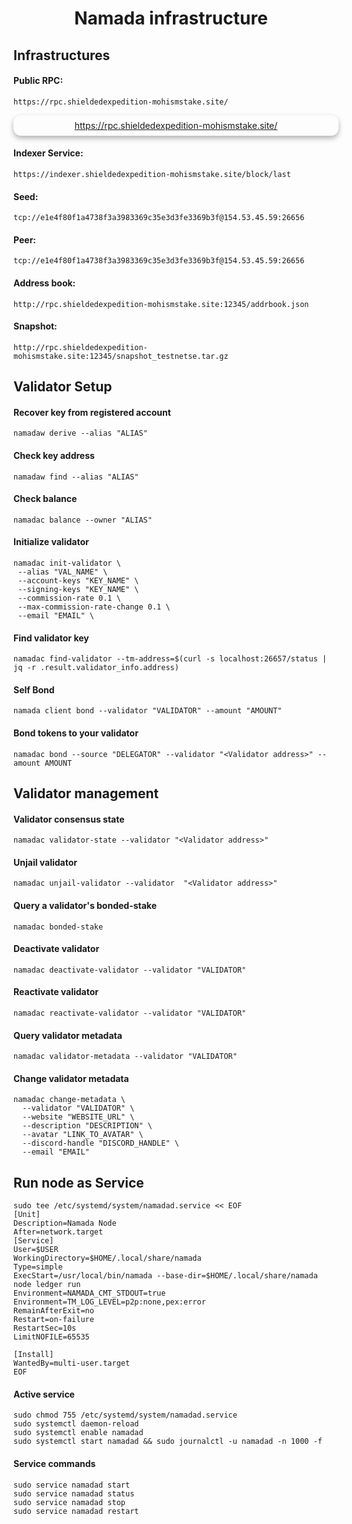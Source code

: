 # <center> Namada infrastructure

## Infrastructures

#### Public RPC: 
```
https://rpc.shieldedexpedition-mohismstake.site/
```
<p style="
  box-shadow: 0 4px 8px 0 rgba(0,0,0,0.3);
  width: 100%;
  text-align: center;
  border-radius: 12px;
  padding: 8px;
">
<a href="https://rpc.shieldedexpedition-mohismstake.site/" title="超链接title">https://rpc.shieldedexpedition-mohismstake.site/</a>
</p>

#### Indexer Service: 
```
https://indexer.shieldedexpedition-mohismstake.site/block/last
```

#### Seed:
```
tcp://e1e4f80f1a4738f3a3983369c35e3d3fe3369b3f@154.53.45.59:26656
```

#### Peer:
```
tcp://e1e4f80f1a4738f3a3983369c35e3d3fe3369b3f@154.53.45.59:26656
```

#### Address book:
```
http://rpc.shieldedexpedition-mohismstake.site:12345/addrbook.json
```

#### Snapshot:
```
http://rpc.shieldedexpedition-mohismstake.site:12345/snapshot_testnetse.tar.gz
```

## Validator Setup

#### Recover key from registered account
```
namadaw derive --alias "ALIAS"
```

#### Check key address
```
namadaw find --alias "ALIAS"
```

#### Check balance
```
namadac balance --owner "ALIAS"
```

#### Initialize validator
```
namadac init-validator \
 --alias "VAL_NAME" \
 --account-keys "KEY_NAME" \
 --signing-keys "KEY_NAME" \
 --commission-rate 0.1 \
 --max-commission-rate-change 0.1 \
 --email "EMAIL" \
```

#### Find validator key
```
namadac find-validator --tm-address=$(curl -s localhost:26657/status | jq -r .result.validator_info.address)
```

#### Self Bond
```
namada client bond --validator "VALIDATOR" --amount "AMOUNT"
```

#### Bond tokens to your validator
```
namadac bond --source "DELEGATOR" --validator "<Validator address>" --amount AMOUNT
```

## Validator management

#### Validator consensus state
```
namadac validator-state --validator "<Validator address>"
```

#### Unjail validator
```
namadac unjail-validator --validator  "<Validator address>"
```

#### Query a validator's bonded-stake
```
namadac bonded-stake
```

#### Deactivate validator
```
namadac deactivate-validator --validator "VALIDATOR"
```

#### Reactivate validator
```
namadac reactivate-validator --validator "VALIDATOR"
```

#### Query validator metadata
```
namadac validator-metadata --validator "VALIDATOR"
```

#### Change validator metadata
```
namadac change-metadata \
  --validator "VALIDATOR" \
  --website "WEBSITE_URL" \
  --description "DESCRIPTION" \
  --avatar "LINK_TO_AVATAR" \
  --discord-handle "DISCORD_HANDLE" \
  --email "EMAIL"
```

## Run node as Service
```
sudo tee /etc/systemd/system/namadad.service << EOF
[Unit]
Description=Namada Node
After=network.target
[Service]
User=$USER
WorkingDirectory=$HOME/.local/share/namada
Type=simple
ExecStart=/usr/local/bin/namada --base-dir=$HOME/.local/share/namada node ledger run
Environment=NAMADA_CMT_STDOUT=true
Environment=TM_LOG_LEVEL=p2p:none,pex:error
RemainAfterExit=no
Restart=on-failure
RestartSec=10s
LimitNOFILE=65535

[Install]
WantedBy=multi-user.target
EOF
```

#### Active service
```
sudo chmod 755 /etc/systemd/system/namadad.service
sudo systemctl daemon-reload
sudo systemctl enable namadad
sudo systemctl start namadad && sudo journalctl -u namadad -n 1000 -f
```

#### Service commands
```
sudo service namadad start
sudo service namadad status
sudo service namadad stop
sudo service namadad restart
```
